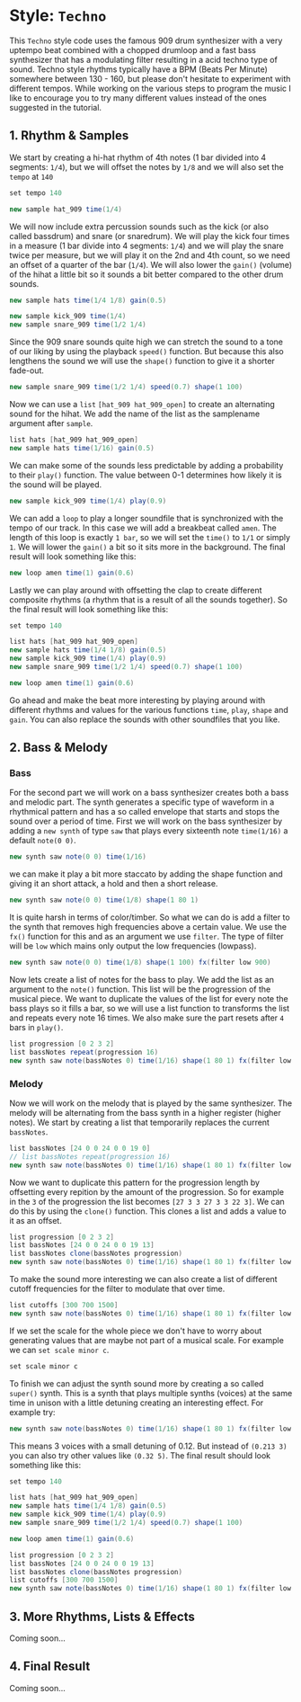 
# Style: `Techno`

This `Techno` style code uses the famous 909 drum synthesizer with a very uptempo beat combined with a chopped drumloop and a fast bass synthesizer that has a modulating filter resulting in a acid techno type of sound. Techno style rhythms typically have a BPM (Beats Per Minute) somewhere between 130 - 160, but please don't hesitate to experiment with different tempos. While working on the various steps to program the music I like to encourage you to try many different values instead of the ones suggested in the tutorial.

## 1. Rhythm & Samples

We start by creating a hi-hat rhythm of 4th notes (1 bar divided into 4 segments: `1/4`), but we will offset the notes by `1/8` and we will also set the `tempo` at `140`

```java
set tempo 140

new sample hat_909 time(1/4)
```

We will now include extra percussion sounds such as the kick (or also called bassdrum) and snare (or snaredrum). We will play the kick four times in a measure (1 bar divide into 4 segments: `1/4`) and we will play the snare twice per measure, but we will play it on the 2nd and 4th count, so we need an offset of a quarter of the bar (`1/4`). We will also lower the `gain()` (volume) of the hihat a little bit so it sounds a bit better compared to the other drum sounds.

```java
new sample hats time(1/4 1/8) gain(0.5)

new sample kick_909 time(1/4) 
new sample snare_909 time(1/2 1/4)
```

Since the 909 snare sounds quite high we can stretch the sound to a tone of our liking by using the playback `speed()` function. But because this also lengthens the sound we will use the `shape()` function to give it a shorter fade-out.

```java
new sample snare_909 time(1/2 1/4) speed(0.7) shape(1 100)
```

Now we can use a `list` `[hat_909 hat_909_open]` to create an alternating sound for the hihat. We add the name of the list as the samplename argument after `sample`.

```java
list hats [hat_909 hat_909_open]
new sample hats time(1/16) gain(0.5)
```

We can make some of the sounds less predictable by adding a probability to their `play()` function. The value between 0-1 determines how likely it is the sound will be played. 

```java
new sample kick_909 time(1/4) play(0.9)
```

We can add a `loop` to play a longer soundfile that is synchronized with the tempo of our track. In this case we will add a breakbeat called `amen`. The length of this loop is exactly `1 bar`, so we will set the `time()` to `1/1` or simply `1`. We will lower the `gain()` a bit so it sits more in the background. The final result will look something like this:

```java
new loop amen time(1) gain(0.6)
```

Lastly we can play around with offsetting the clap to create different composite rhythms (a rhythm that is a result of all the sounds together). So the final result will look something like this:

```java
set tempo 140

list hats [hat_909 hat_909_open]
new sample hats time(1/4 1/8) gain(0.5)
new sample kick_909 time(1/4) play(0.9)
new sample snare_909 time(1/2 1/4) speed(0.7) shape(1 100)

new loop amen time(1) gain(0.6)
```

Go ahead and make the beat more interesting by playing around with different rhythms and values for the various functions `time`, `play`, `shape` and `gain`. You can also replace the sounds with other soundfiles that you like.

## 2. Bass & Melody

### Bass

For the second part we will work on a bass synthesizer creates both a bass and melodic part. The synth generates a specific type of waveform in a rhythmical pattern and has a so called envelope that starts and stops the sound over a period of time. First we will work on the bass synthesizer by adding a `new synth` of type `saw` that plays every sixteenth note `time(1/16)` a default `note(0 0)`.

```java
new synth saw note(0 0) time(1/16)
```

we can make it play a bit more staccato by adding the shape function and giving it an short attack, a hold and then a short release.

```java
new synth saw note(0 0) time(1/8) shape(1 80 1)
```

It is quite harsh in terms of color/timber. So what we can do is add a filter to the synth that removes high frequencies above a certain value. We use the `fx()` function for this and as an argument we use `filter`. The type of filter will be `low` which mains only output the low frequencies (lowpass).

```java
new synth saw note(0 0) time(1/8) shape(1 100) fx(filter low 900)
```

Now lets create a list of notes for the bass to play. We add the list as an argument to the `note()` function. This list will be the progression of the musical piece. We want to duplicate the values of the list for every note the bass plays so it fills a bar, so we will use a list function to transforms the list and repeats every note 16 times. We also make sure the part resets after `4` bars in `play()`.

```java
list progression [0 2 3 2]
list bassNotes repeat(progression 16)
new synth saw note(bassNotes 0) time(1/16) shape(1 80 1) fx(filter low 900)
```

### Melody

Now we will work on the melody that is played by the same synthesizer. The melody will be alternating from the bass synth in a higher register (higher notes). We start by creating a list that temporarily replaces the current `bassNotes`.

```java
list bassNotes [24 0 0 24 0 0 19 0]
// list bassNotes repeat(progression 16)
new synth saw note(bassNotes 0) time(1/16) shape(1 80 1) fx(filter low 900)
```

Now we want to duplicate this pattern for the progression length by offsetting every repition by the amount of the progression. So for example in the `3` of the progression the list becomes `[27 3 3 27 3 3 22 3]`. We can do this by using the `clone()` function. This clones a list and adds a value to it as an offset.

```java
list progression [0 2 3 2]
list bassNotes [24 0 0 24 0 0 19 13]
list bassNotes clone(bassNotes progression)
new synth saw note(bassNotes 0) time(1/16) shape(1 80 1) fx(filter low 900)
```

To make the sound more interesting we can also create a list of different cutoff frequencies for the filter to modulate that over time.

```java
list cutoffs [300 700 1500]
new synth saw note(bassNotes 0) time(1/16) shape(1 80 1) fx(filter low cutoffs)
```

If we set the scale for the whole piece we don't have to worry about generating values that are maybe not part of a musical scale. For example we can `set scale minor c`.

```java
set scale minor c
```

To finish we can adjust the synth sound more by creating a so called `super()` synth. This is a synth that plays multiple synths (voices) at the same time in unison with a little detuning creating an interesting effect. For example try:

```java
new synth saw note(bassNotes 0) time(1/16) shape(1 80 1) fx(filter low cutoffs) super(0.213 3)
```

This means 3 voices with a small detuning of 0.12. But instead of `(0.213 3)` you can also try other values like `(0.32 5)`. The final result should look something like this:

```java
set tempo 140

list hats [hat_909 hat_909_open]
new sample hats time(1/4 1/8) gain(0.5)
new sample kick_909 time(1/4) play(0.9)
new sample snare_909 time(1/2 1/4) speed(0.7) shape(1 100)

new loop amen time(1) gain(0.6)

list progression [0 2 3 2]
list bassNotes [24 0 0 24 0 0 19 13]
list bassNotes clone(bassNotes progression)
list cutoffs [300 700 1500]
new synth saw note(bassNotes 0) time(1/16) shape(1 80 1) fx(filter low cutoffs) super(0.213 3)
```

## 3. More Rhythms, Lists & Effects

Coming soon...

## 4. Final Result

Coming soon...